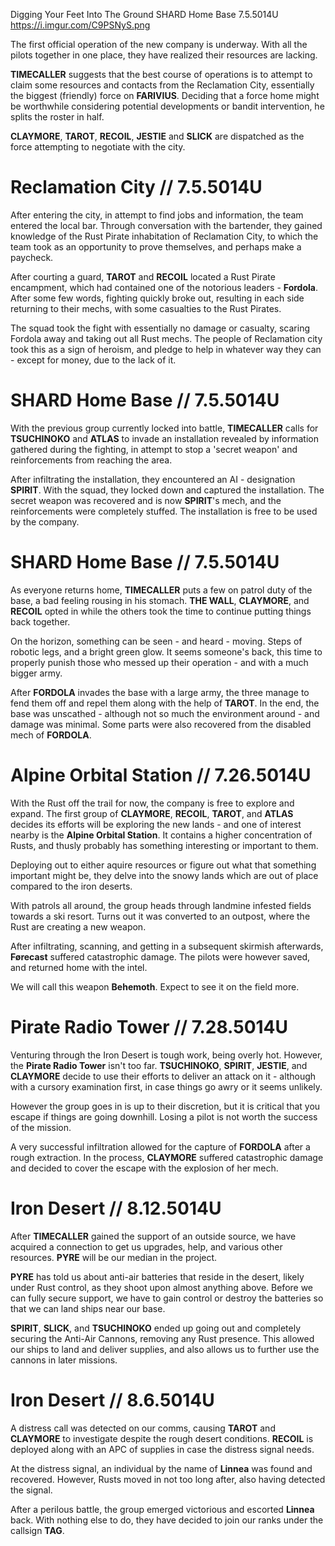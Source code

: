 Digging Your Feet Into The Ground
SHARD Home Base
7.5.5014U
https://i.imgur.com/C9PSNyS.png

The first official operation of the new company is underway. With all the pilots together in one place, they have realized their resources are lacking.

**TIMECALLER** suggests that the best course of operations is to attempt to claim some resources and contacts from the Reclamation City, essentially the biggest (friendly) force on **FARIVIUS**. Deciding that a force home might be worthwhile considering potential developments or bandit intervention, he splits the roster in half.

**CLAYMORE**, **TAROT**, **RECOIL**, **JESTIE** and **SLICK** are dispatched as the force attempting to negotiate with the city.

# Reclamation City // 7.5.5014U

After entering the city, in attempt to find jobs and information, the team entered the local bar. Through conversation with the bartender, they gained knowledge of the Rust Pirate inhabitation of Reclamation City, to which the team took as an opportunity to prove themselves, and perhaps make a paycheck.

After courting a guard, **TAROT** and **RECOIL** located a Rust Pirate encampment, which had contained one of the notorious leaders - **Fordola**. After some few words, fighting quickly broke out, resulting in each side returning to their mechs, with some casualties to the Rust Pirates.

The squad took the fight with essentially no damage or casualty, scaring Fordola away and taking out all Rust mechs. The people of Reclamation city took this as a sign of heroism, and pledge to help in whatever way they can - except for money, due to the lack of it.

# SHARD Home Base // 7.5.5014U

With the previous group currently locked into battle, **TIMECALLER** calls for **TSUCHINOKO** and **ATLAS** to invade an installation revealed by information gathered during the fighting, in attempt to stop a 'secret weapon' and reinforcements from reaching the area.

After infiltrating the installation, they encountered an AI - designation **SPIRIT**. With the squad, they locked down and captured the installation. The secret weapon was recovered and is now **SPIRIT**'s mech, and the reinforcements were completely stuffed. The installation is free to be used by the company.

# SHARD Home Base // 7.5.5014U

As everyone returns home, **TIMECALLER** puts a few on patrol duty of the base, a bad feeling rousing in his stomach. **THE WALL**, **CLAYMORE**, and **RECOIL** opted in while the others took the time to continue putting things back together.

On the horizon, something can be seen - and heard - moving. Steps of robotic legs, and a bright green glow. It seems someone's back, this time to properly punish those who messed up their operation - and with a much bigger army.

After **FORDOLA** invades the base with a large army, the three manage to fend them off and repel them along with the help of **TAROT**. In the end, the base was unscathed - although not so much the environment around - and damage was minimal. Some parts were also recovered from the disabled mech of **FORDOLA**.

# Alpine Orbital Station // 7.26.5014U

With the Rust off the trail for now, the company is free to explore and expand. The first group of **CLAYMORE**, **RECOIL**, **TAROT**, and **ATLAS** decides its efforts will be exploring the new lands - and one of interest nearby is the **Alpine Orbital Station**. It contains a higher concentration of Rusts, and thusly probably has something interesting or important to them.

Deploying out to either aquire resources or figure out what that something important might be, they delve into the snowy lands which are out of place compared to the iron deserts.

With patrols all around, the group heads through landmine infested fields towards a ski resort. Turns out it was converted to an outpost, where the Rust are creating a new weapon.

After infiltrating, scanning, and getting in a subsequent skirmish afterwards, **Førecast** suffered catastrophic damage. The pilots were however saved, and returned home with the intel.

We will call this weapon **Behemoth**. Expect to see it on the field more.

# Pirate Radio Tower // 7.28.5014U

Venturing through the Iron Desert is tough work, being overly hot. However, the **Pirate Radio Tower** isn't too far. **TSUCHINOKO**, **SPIRIT**, **JESTIE**, and **CLAYMORE** decide to use their efforts to deliver an attack on it - although with a cursory examination first, in case things go awry or it seems unlikely.

However the group goes in is up to their discretion, but it is critical that you escape if things are going downhill. Losing a pilot is not worth the success of the mission.

A very successful infiltration allowed for the capture of **FORDOLA** after a rough extraction. In the process, **CLAYMORE** suffered catastrophic damage and decided to cover the escape with the explosion of her mech.

# ‏Iron Desert // 8.12.5014U

After **TIMECALLER** gained the support of an outside source, we have acquired a connection to get us upgrades, help, and various other resources. **PYRE** will be our median in the project.

**PYRE** has told us about anti-air batteries that reside in the desert, likely under Rust control, as they shoot upon almost anything above. Before we can fully secure support, we have to gain control or destroy the batteries so that we can land ships near our base.

**SPIRIT**, **SLICK**, and **TSUCHINOKO** ended up going out and completely securing the Anti-Air Cannons, removing any Rust presence. This allowed our ships to land and deliver supplies, and also allows us to further use the cannons in later missions.

# Iron Desert // 8.6.5014U

A distress call was detected on our comms, causing **TAROT** and **CLAYMORE** to investigate despite the rough desert conditions. **RECOIL** is deployed along with an APC of supplies in case the distress signal needs.

At the distress signal, an individual by the name of **Linnea** was found and recovered. However, Rusts moved in not too long after, also having detected the signal.

After a perilous battle, the group emerged victorious and escorted **Linnea** back. With nothing else to do, they have decided to join our ranks under the callsign **TAG**. 
